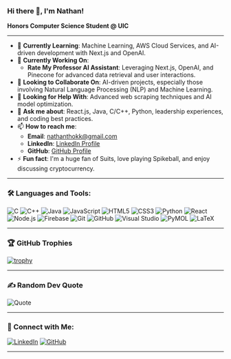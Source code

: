 ### Hi there 👋, I'm Nathan!

**Honors Computer Science Student @ UIC**

---

- 🌱 **Currently Learning**: Machine Learning, AWS Cloud Services, and AI-driven development with Next.js and OpenAI.
- 🔭 **Currently Working On**: 
  - **Rate My Professor AI Assistant**: Leveraging Next.js, OpenAI, and Pinecone for advanced data retrieval and user interactions.
- 👯 **Looking to Collaborate On**: AI-driven projects, especially those involving Natural Language Processing (NLP) and Machine Learning.
- 🤝 **Looking for Help With**: Advanced web scraping techniques and AI model optimization.
- 💬 **Ask me about**: React.js, Java, C/C++, Python, leadership experiences, and coding best practices.
- 📫 **How to reach me**: 
  - **Email**: [nathanthokk@gmail.com](mailto:nathanthokk@gmail.com)
  - **LinkedIn**: [LinkedIn Profile](https://www.linkedin.com/in/nathanthokkudubiyyapu)
  - **GitHub**: [GitHub Profile](https://github.com/nathanthokk)
- ⚡ **Fun fact**: I'm a huge fan of Suits, love playing Spikeball, and enjoy discussing cryptocurrency.

---

### 🛠️ Languages and Tools:
![C](https://img.shields.io/badge/C-00599C?style=flat&logo=c&logoColor=white)
![C++](https://img.shields.io/badge/C++-00599C?style=flat&logo=c%2B%2B&logoColor=white)
![Java](https://img.shields.io/badge/Java-007396?style=flat&logo=java&logoColor=white)
![JavaScript](https://img.shields.io/badge/JavaScript-323330?style=flat&logo=javascript&logoColor=F7DF1E)
![HTML5](https://img.shields.io/badge/HTML5-E34F26?style=flat&logo=html5&logoColor=white)
![CSS3](https://img.shields.io/badge/CSS3-1572B6?style=flat&logo=css3&logoColor=white)
![Python](https://img.shields.io/badge/Python-3776AB?style=flat&logo=python&logoColor=white)
![React](https://img.shields.io/badge/React-20232A?style=flat&logo=react&logoColor=61DAFB)
![Node.js](https://img.shields.io/badge/Node.js-339933?style=flat&logo=nodedotjs&logoColor=white)
![Firebase](https://img.shields.io/badge/Firebase-FFCA28?style=flat&logo=firebase&logoColor=black)
![Git](https://img.shields.io/badge/Git-F05032?style=flat&logo=git&logoColor=white)
![GitHub](https://img.shields.io/badge/GitHub-181717?style=flat&logo=github&logoColor=white)
![Visual Studio](https://img.shields.io/badge/Visual_Studio-5C2D91?style=flat&logo=visual%20studio&logoColor=white)
![PyMOL](https://img.shields.io/badge/PyMOL-3776AB?style=flat&logo=pymol&logoColor=white)
![LaTeX](https://img.shields.io/badge/LaTeX-008080?style=flat&logo=latex&logoColor=white)

---
<!--
### 📊 GitHub Stats:
![Nathan's GitHub stats](https://github-readme-stats.vercel.app/api?username=nathanthokk&show_icons=true&theme=radical)
![Top Langs](https://github-readme-stats.vercel.app/api/top-langs/?username=nathanthokk&layout=compact&theme=radical)

---
-->
### 🏆 GitHub Trophies
[![trophy](https://github-profile-trophy.vercel.app/?username=nathanthokk&theme=onedark)](https://github.com/nathanthokk/github-profile-trophy)

---

### ✍️ Random Dev Quote
![Quote](https://quotes-github-readme.vercel.app/api?type=horizontal&theme=radical)

---

### 🤝 Connect with Me:
[![LinkedIn](https://img.shields.io/badge/LinkedIn-0A66C2?style=flat&logo=linkedin&logoColor=white)](https://www.linkedin.com/in/nathanthokkudubiyyapu)
[![GitHub](https://img.shields.io/badge/GitHub-181717?style=flat&logo=github&logoColor=white)](https://github.com/nathanthokk)

---






<!--
**nathanthokk/nathanthokk** is a ✨ _special_ ✨ repository because its `README.md` (this file) appears on your GitHub profile.

Here are some ideas to get you started:

- 🔭 I’m currently working on ...
- 🌱 I’m currently learning ...
- 👯 I’m looking to collaborate on ...
- 🤔 I’m looking for help with ...
- 💬 Ask me about ...
- 📫 How to reach me: ...
- 😄 Pronouns: ...
- ⚡ Fun fact: ...
-->
